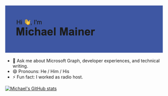 [![MasterHead](./header.png)](https://github.com/MIchaelMainer)


- 💬 Ask me about Microsoft Graph, developer experiences, and technical writing.
- 😄 Pronouns: He / Him / His
- ⚡ Fun fact: I worked as radio host.

[![Michael's GitHub stats](https://github-readme-stats.vercel.app/api?username=MIchaelMainer)](https://github.com/MIchaelMainer/github-readme-stats)


<!--
**MIchaelMainer/MIchaelMainer** is a ✨ _special_ ✨ repository because its `README.md` (this file) appears on your GitHub profile.

Here are some ideas to get you started:

- 🔭 I’m currently working on ...
- 🌱 I’m currently learning ...
- 👯 I’m looking to collaborate on ...
- 🤔 I’m looking for help with ...
- 💬 Ask me about ...
- 📫 How to reach me: ...
- 😄 Pronouns: ...
- ⚡ Fun fact: ...

https://dev.to/supritha/how-to-have-an-awesome-github-profile-1969
-->


